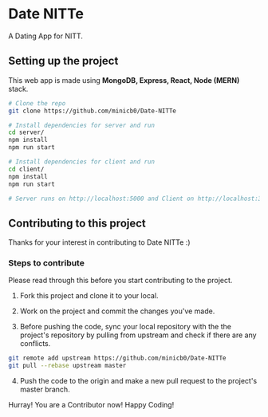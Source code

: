 # Date NITTe
A Dating App for NITT.

## Setting up the project
This web app is made using **MongoDB, Express, React, Node (MERN)** stack.

```bash
# Clone the repo
git clone https://github.com/minicb0/Date-NITTe

# Install dependencies for server and run
cd server/
npm install
npm run start

# Install dependencies for client and run
cd client/
npm install
npm run start

# Server runs on http://localhost:5000 and Client on http://localhost:3000
```

## Contributing to this project
Thanks for your interest in contributing to Date NITTe :)

### Steps to contribute
Please read through this before you start contributing to the project.

1. Fork this project and clone it to your local.

2. Work on the project and commit the changes you've made.

3. Before pushing the code, sync your local repository with the the project's repository by pulling from upstream and check if there are any conflicts.

```bash
git remote add upstream https://github.com/minicb0/Date-NITTe
git pull --rebase upstream master
```

4. Push the code to the origin and make a new pull request to the project's master branch.

Hurray! You are a Contributor now! Happy Coding!